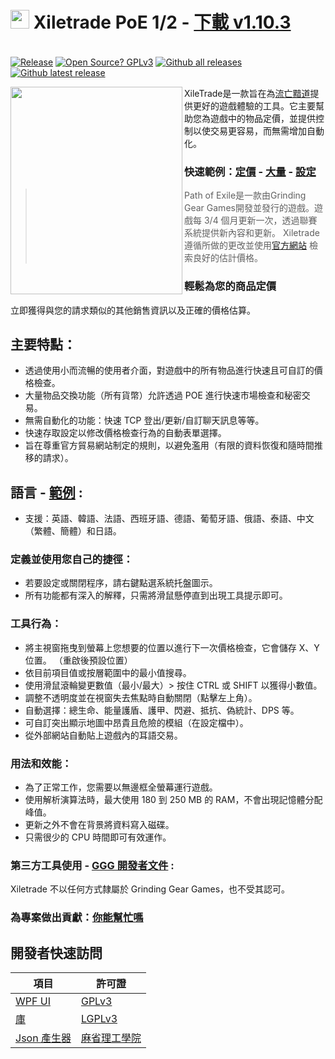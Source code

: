 # <img src="https://i.imgur.com/dhWQgtY.png" width="30" height="30"> Xiletrade PoE 1/2 - [下載 v1.10.3](https://github.com/maxensas/xiletrade/releases/download/1.10.3/Xiletrade_win-x64.7z)  

[<img width="20" height="15" src="https://user-images.githubusercontent.com/62154281/104107842-feae5080-52bf-11eb-8e8f-d8827f1f0334.png">](https://github.com/maxensas/xiletrade)
[<img width="20" height="15" src="https://user-images.githubusercontent.com/62154281/104107838-fd7d2380-52bf-11eb-8d47-f949fd7a3b58.png">](https://github.com/maxensas/xiletrade/blob/master/readme/README.kr.md)
[<img width="20" height="15" src="https://user-images.githubusercontent.com/62154281/104107835-fd7d2380-52bf-11eb-8e08-614b2610eca4.png">](https://github.com/maxensas/xiletrade/blob/master/readme/README.fr.md)
[<img width="20" height="15" src="https://user-images.githubusercontent.com/62154281/104107839-fe15ba00-52bf-11eb-807e-25088a595f33.png">](https://github.com/maxensas/xiletrade/blob/master/readme/README.es.md)
[<img width="20" height="15" src="https://user-images.githubusercontent.com/62154281/104107836-fd7d2380-52bf-11eb-8ba2-bcdc04dab8b9.png">](https://github.com/maxensas/xiletrade/blob/master/readme/README.de.md)
[<img width="20" height="15" src="https://user-images.githubusercontent.com/62154281/104107833-fce48d00-52bf-11eb-896a-c5671965cb51.png">](https://github.com/maxensas/xiletrade/blob/master/readme/README.pt.md)
[<img width="20" height="15" src="https://user-images.githubusercontent.com/62154281/104107837-fd7d2380-52bf-11eb-8df0-091c9d9cc05a.png">](https://github.com/maxensas/xiletrade/blob/master/readme/README.ru.md)
[<img width="20" height="15" src="https://user-images.githubusercontent.com/62154281/104107841-feae5080-52bf-11eb-8ca7-1f402cbf6e5e.png">](https://github.com/maxensas/xiletrade/blob/master/readme/README.th.md)
[<img width="20" height="15" src="https://user-images.githubusercontent.com/62154281/104107840-fe15ba00-52bf-11eb-939e-d98bba60877d.png">](https://github.com/maxensas/xiletrade/blob/master/readme/README.tw.md)
[<img width="20" height="15" src="https://user-images.githubusercontent.com/62154281/104107834-fce48d00-52bf-11eb-8902-02d5a6d457c8.png">](https://github.com/maxensas/xiletrade/blob/master/readme/README.cn.md)
[<img width="20" height="15" src="https://user-images.githubusercontent.com/62154281/222918792-06b9c888-bb96-40af-a27c-68b664fe60b5.png">](https://github.com/maxensas/xiletrade/blob/master/readme/README.jp.md)<br>
[![Release](https://img.shields.io/github/release/maxensas/xiletrade.svg)](https://github.com/maxensas/xiletrade/releases/) 
[![Open Source? GPLv3](https://badgen.net/badge/Open%20Source%20%3F/GPLv3/green?icon=github)](https://github.com/maxensas/xiletrade/tree/master/src)
[![Github all releases](https://img.shields.io/github/downloads/maxensas/xiletrade/total.svg)](https://GitHub.com/maxensas/xiletrade/releases/) [![Github latest release](https://img.shields.io/github/downloads/maxensas/xiletrade/latest/total.svg)](https://GitHub.com/maxensas/xiletrade/releases/)

<img align="left" width="275" height="332" src="https://user-images.githubusercontent.com/62154281/120824346-a884c700-c558-11eb-9889-839acdf88eb5.png">

XileTrade是一款旨在為[流亡黯道](https://www.pathofexile.tw/)提供更好的遊戲體驗的工具。它主要幫助您為遊戲中的物品定價，並提供控制以使交易更容易，而無需增加自動化。
### 快速範例：[定價](https://youtu.be/4mP3uOsr8oc) - [大量](https://youtu.be/6yuLZXTho-A) - [設定](https://youtu.be/libdIjrNM-8)<br>
>Path of Exile是一款由Grinding Gear Games開發並發行的遊戲。遊戲每 3/4 個月更新一次，透過聯賽系統提供新內容和更新。
>Xiletrade 遵循所做的更改並使用[官方網站](https://www.pathofexile.tw/trade/) 檢索良好的估計價格。
### 輕鬆為您的商品定價
立即獲得與您的請求類似的其他銷售資訊以及正確的價格估算。

## 主要特點：
* 透過使用小而流暢的使用者介面，對遊戲中的所有物品進行快速且可自訂的價格檢查。
* 大量物品交換功能（所有貨幣）允許透過 POE 進行快速市場檢查和秘密交易。
* 無需自動化的功能：快速 TCP 登出/更新/自訂聊天訊息等等。
* 快速存取設定以修改價格檢查行為的自動表單選擇。
* 旨在尊重官方貿易網站制定的規則，以避免濫用（有限的資料恢復和隨時間推移的請求）。

## 語言 - [範例](https://github.com/maxensas/xiletrade/blob/master/LANGUAGES.md) :
* 支援：英語、韓語、法語、西班牙語、德語、葡萄牙語、俄語、泰語、中文（繁體、簡體）和日語。

### 定義並使用您自己的捷徑：
* 若要設定或關閉程序，請右鍵點選系統托盤圖示。
* 所有功能都有深入的解釋，只需將滑鼠懸停直到出現工具提示即可。

### 工具行為：
* 將主視窗拖曳到螢幕上您想要的位置以進行下一次價格檢查，它會儲存 X、Y 位置。 （重啟後預設位置）
* 依目前項目值或按層範圍中的最小值搜尋。
* 使用滑鼠滾輪變更數值（最小/最大）> 按住 CTRL 或 SHIFT 以獲得小數值。
* 調整不透明度並在視窗失去焦點時自動關閉（點擊左上角）。
* 自動選擇：總生命、能量護盾、護甲、閃避、抵抗、偽統計、DPS 等。
* 可自訂突出顯示地圖中昂貴且危險的模組（在設定檔中）。
* 從外部網站自動貼上遊戲內的耳語交易。

### 用法和效能：
* 為了正常工作，您需要以無邊框全螢幕運行遊戲。
* 使用解析演算法時，最大使用 180 到 250 MB 的 RAM，不會出現記憶體分配峰值。
* 更新之外不會在背景將資料寫入磁碟。
* 只需很少的 CPU 時間即可有效運作。

### 第三方工具使用 - [GGG 開發者文件](https://www.pathofexile.com/developer/docs/index#policy) :
Xiletrade 不以任何方式隸屬於 Grinding Gear Games，也不受其認可。

### 為專案做出貢獻：[你能幫忙嗎](https://github.com/maxensas/xiletrade/blob/master/CONTRIBUTING.md)

## 開發者快速訪問
|項目|許可證|
|---------|---------|
| [WPF UI](https://github.com/maxensas/xiletrade/tree/master/src/Xiletrade) | [GPLv3](https://github.com/maxensas/xiletrade/blob/master/licenses/LICENSE_Xiletrade) |
| [庫](https://github.com/maxensas/xiletrade/tree/master/src/Xiletrade.Library) | [LGPLv3](https://github.com/maxensas/xiletrade/blob/master/licenses/LICENSE_XiletradeLibrary) |
| [Json 產生器](https://github.com/maxensas/xiletrade/tree/master/src/Xiletrade.Json) | [麻省理工學院](https://github.com/maxensas/xiletrade/blob/master/licenses/LICENSE_XiletradeJson) |
